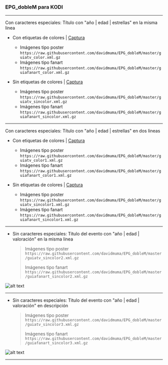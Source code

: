 ### EPG_dobleM para KODI

***
Con caracteres especiales: Título con "año | edad | estrellas" en la misma linea
- Con etiquetas de colores | [Captura](https://raw.githubusercontent.com/davidmuma/Canales_dobleM/master/Varios/EPG/KODIC.jpg)
  - Imágenes tipo poster `https://raw.githubusercontent.com/davidmuma/EPG_dobleM/master/guiatv_color.xml.gz` 
  - Imágenes tipo fanart `https://raw.githubusercontent.com/davidmuma/EPG_dobleM/master/guiafanart_color.xml.gz`
  
- Sin etiquetas de colores | [Captura](https://raw.githubusercontent.com/davidmuma/Canales_dobleM/master/Varios/EPG/KODI.jpg)
  - Imágenes tipo poster `https://raw.githubusercontent.com/davidmuma/EPG_dobleM/master/guiatv_sincolor.xml.gz` 
  - Imágenes tipo fanart `https://raw.githubusercontent.com/davidmuma/EPG_dobleM/master/guiafanart_sincolor.xml.gz`
***
Con caracteres especiales: Título con "año | edad | estrellas" en dos lineas
- Con etiquetas de colores | [Captura](https://raw.githubusercontent.com/davidmuma/Canales_dobleM/master/Varios/EPG/KODIC1.jpg)
  - Imágenes tipo poster `https://raw.githubusercontent.com/davidmuma/EPG_dobleM/master/guiatv_color1.xml.gz` 
  - Imágenes tipo fanart `https://raw.githubusercontent.com/davidmuma/EPG_dobleM/master/guiafanart_color1.xml.gz`
  
- Sin etiquetas de colores | [Captura](https://raw.githubusercontent.com/davidmuma/Canales_dobleM/master/Varios/EPG/KODI1.jpg)
  - Imágenes tipo poster `https://raw.githubusercontent.com/davidmuma/EPG_dobleM/master/guiatv_sincolor1.xml.gz` 
  - Imágenes tipo fanart `https://raw.githubusercontent.com/davidmuma/EPG_dobleM/master/guiafanart_sincolor1.xml.gz`
***
- Sin caracteres especiales: Título del evento con "año | edad | valoración" en la misma linea

  > Imágenes tipo poster `https://raw.githubusercontent.com/davidmuma/EPG_dobleM/master/guiatv_sincolor2.xml.gz`
  > 
  > Imágenes tipo fanart `https://raw.githubusercontent.com/davidmuma/EPG_dobleM/master/guiafanart_sincolor2.xml.gz`
  > 
![alt text](https://raw.githubusercontent.com/davidmuma/Canales_dobleM/master/Varios/EPG/PVRLive2.jpg)
***
- Sin caracteres especiales: Título del evento con "año | edad | valoración" en descripción

  > Imágenes tipo poster `https://raw.githubusercontent.com/davidmuma/EPG_dobleM/master/guiatv_sincolor3.xml.gz`
  > 
  > Imágenes tipo fanart `https://raw.githubusercontent.com/davidmuma/EPG_dobleM/master/guiafanart_sincolor3.xml.gz`
  > 
![alt text](https://raw.githubusercontent.com/davidmuma/Canales_dobleM/master/Varios/EPG/PVRLive3.jpg)
***

